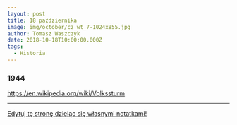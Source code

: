```yaml
---
layout: post
title: 18 października
image: img/october/cz_wt_7-1024x855.jpg
author: Tomasz Waszczyk
date: 2018-10-18T10:00:00.000Z
tags:
  - Historia
---
```


### 1944

https://en.wikipedia.org/wiki/Volkssturm

---

<a href="https://github.com/TomaszWaszczyk/historia.waszczyk.com/edit/master/src/content/october-18.md" target="_blank">Edytuj tę stronę dzieląc się własnymi notatkami!</a>
